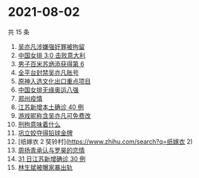 # 2021-08-02

共 15 条

<!-- BEGIN -->
<!-- 最后更新时间 Mon Aug 02 2021 14:16:08 GMT+0800 (China Standard Time) -->

1. [吴亦凡涉嫌强奸罪被拘留](https://www.zhihu.com/search?q=吴亦凡)
1. [中国女排 3:0 击败意大利](https://www.zhihu.com/search?q=中国女排)
1. [男子百米苏炳添获得第 6](https://www.zhihu.com/search?q=苏炳添)
1. [全平台封禁吴亦凡账号](https://www.zhihu.com/search?q=吴亦凡封号)
1. [原神入选文化出口重点项目](https://www.zhihu.com/search?q=原神)
1. [中国女排无缘奥运八强](https://www.zhihu.com/search?q=中国女排)
1. [郑州疫情](https://www.zhihu.com/search?q=郑州)
1. [江苏新增本土确诊 40 例](https://www.zhihu.com/search?q=江苏疫情)
1. [游戏昵称含吴亦凡可免费改](https://www.zhihu.com/search?q=逆水寒)
1. [刑拘意味着什么](https://www.zhihu.com/search?q=刑拘意味着什么)
1. [巩立姣夺得铅球金牌](https://www.zhihu.com/search?q=铅球金牌)
1. [纸嫁衣 2 奘铃村](https://www.zhihu.com/search?q=纸嫁衣 2)
1. [周扬青承认与罗昊的恋情](https://www.zhihu.com/search?q=周扬青)
1. [31 日江苏新增确诊 30 例](https://www.zhihu.com/search?q=南京疫情)
1. [林生斌被曝家暴出轨](https://www.zhihu.com/search?q=林生斌)

<!-- END -->
